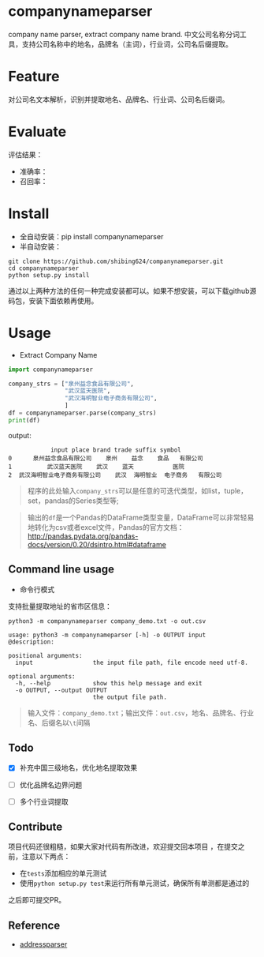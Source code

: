 # companynameparser
company name parser, extract company name brand. 中文公司名称分词工具，支持公司名称中的地名，品牌名（主词），行业词，公司名后缀提取。

# Feature

对公司名文本解析，识别并提取地名、品牌名、行业词、公司名后缀词。

# Evaluate

评估结果：
- 准确率：
- 召回率：

# Install

- 全自动安装：pip install companynameparser
- 半自动安装：
```
git clone https://github.com/shibing624/companynameparser.git
cd companynameparser
python setup.py install
```
通过以上两种方法的任何一种完成安装都可以。如果不想安装，可以下载github源码包，安装下面依赖再使用。

# Usage

- Extract Company Name

```python
import companynameparser

company_strs = ["泉州益念食品有限公司",
                "武汉蓝天医院",
                "武汉海明智业电子商务有限公司",
                ]
df = companynameparser.parse(company_strs)
print(df)
```

output:
```
            input place brand trade suffix symbol
0      泉州益念食品有限公司    泉州    益念    食品   有限公司
1          武汉蓝天医院    武汉    蓝天           医院
2  武汉海明智业电子商务有限公司    武汉  海明智业  电子商务   有限公司
```
> 程序的此处输入`company_strs`可以是任意的可迭代类型，如list，tuple，set，pandas的Series类型等;

> 输出的`df`是一个Pandas的DataFrame类型变量，DataFrame可以非常轻易地转化为csv或者excel文件，Pandas的官方文档：http://pandas.pydata.org/pandas-docs/version/0.20/dsintro.html#dataframe


## Command line usage
- 命令行模式

支持批量提取地址的省市区信息：
```
python3 -m companynameparser company_demo.txt -o out.csv

usage: python3 -m companynameparser [-h] -o OUTPUT input
@description:

positional arguments:
  input                 the input file path, file encode need utf-8.

optional arguments:
  -h, --help            show this help message and exit
  -o OUTPUT, --output OUTPUT
                        the output file path.
```
> 输入文件：`company_demo.txt`；输出文件：`out.csv`，地名、品牌名、行业名、后缀名以`\t`间隔


## Todo
- [x] 补充中国三级地名，优化地名提取效果
- [ ] 优化品牌名边界问题
- [ ] 多个行业词提取


## Contribute

项目代码还很粗糙，如果大家对代码有所改进，欢迎提交回本项目
，在提交之前，注意以下两点：

 - 在`tests`添加相应的单元测试
 - 使用`python setup.py test`来运行所有单元测试，确保所有单测都是通过的

之后即可提交PR。

## Reference

* [addressparser](https://github.com/shibing624/addressparser)
